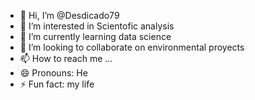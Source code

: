 - 👋 Hi, I’m @Desdicado79
- 👀 I’m interested in Scientofic analysis
- 🌱 I’m currently learning data science
- 💞️ I’m looking to collaborate on environmental proyects
- 📫 How to reach me ...
- 😄 Pronouns: He
- ⚡ Fun fact: my life
<!---
Desdicado79/Desdicado79 is a ✨ special ✨ repository because its `README.md` (this file) appears on your GitHub profile.
You can click the Preview link to take a look at your changes.
--->
